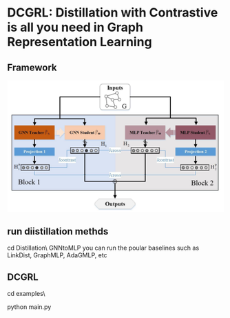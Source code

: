 # DCGRL: Distillation with Contrastive is all you need in Graph Representation Learning

## Framework

![Framework](DCGRL.png)



## run diistillation methds
cd Distillation\ GNNtoMLP  you can run the poular baselines such as  LinkDist, GraphMLP, AdaGMLP, etc   



## DCGRL

cd examples\

python main.py
